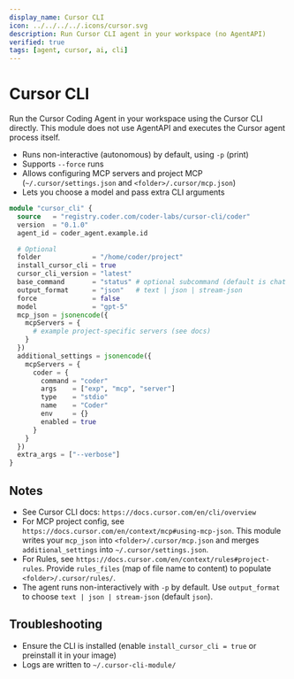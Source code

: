 ```yaml
---
display_name: Cursor CLI
icon: ../../../../.icons/cursor.svg
description: Run Cursor CLI agent in your workspace (no AgentAPI)
verified: true
tags: [agent, cursor, ai, cli]
---
```


# Cursor CLI

Run the Cursor Coding Agent in your workspace using the Cursor CLI directly. This module does not use AgentAPI and executes the Cursor agent process itself.

- Runs non-interactive (autonomous) by default, using `-p` (print)
- Supports `--force` runs
- Allows configuring MCP servers and project MCP (`~/.cursor/settings.json` and `<folder>/.cursor/mcp.json`)
- Lets you choose a model and pass extra CLI arguments

```tf
module "cursor_cli" {
  source   = "registry.coder.com/coder-labs/cursor-cli/coder"
  version  = "0.1.0"
  agent_id = coder_agent.example.id

  # Optional
  folder             = "/home/coder/project"
  install_cursor_cli = true
  cursor_cli_version = "latest"
  base_command       = "status" # optional subcommand (default is chat mode)
  output_format      = "json"   # text | json | stream-json
  force              = false
  model              = "gpt-5"
  mcp_json = jsonencode({
    mcpServers = {
      # example project-specific servers (see docs)
    }
  })
  additional_settings = jsonencode({
    mcpServers = {
      coder = {
        command = "coder"
        args    = ["exp", "mcp", "server"]
        type    = "stdio"
        name    = "Coder"
        env     = {}
        enabled = true
      }
    }
  })
  extra_args = ["--verbose"]
}
```

## Notes

- See Cursor CLI docs: `https://docs.cursor.com/en/cli/overview`
- For MCP project config, see `https://docs.cursor.com/en/context/mcp#using-mcp-json`. This module writes your `mcp_json` into `<folder>/.cursor/mcp.json` and merges `additional_settings` into `~/.cursor/settings.json`.
- For Rules, see `https://docs.cursor.com/en/context/rules#project-rules`. Provide `rules_files` (map of file name to content) to populate `<folder>/.cursor/rules/`.
- The agent runs non-interactively with `-p` by default. Use `output_format` to choose `text | json | stream-json` (default `json`).

## Troubleshooting

- Ensure the CLI is installed (enable `install_cursor_cli = true` or preinstall it in your image)
- Logs are written to `~/.cursor-cli-module/`
